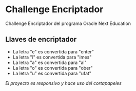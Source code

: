 # Challenge Encriptador 
Challenge Encriptador del programa Oracle Next Education
##  Llaves de encriptador
- La letra "e" es convertida para "enter"
- La letra "i" es convertida para "imes"
- La letra "a" es convertida para "ai"
- La letra "o" es convertida para "ober"
- La letra "u" es convertida para "ufat"

*El proyecto es responsivo y hace uso del cortapapeles*
